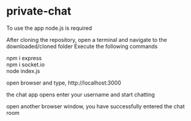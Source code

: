 # private-chat

To use the app
node.js is required

After cloning the repository, open a terminal and navigate to the downloaded/cloned folder
Execute the following commands

<div>npm i express</div>
<div>npm i socket.io</div>
<div>node index.js</div>



open browser and type,
http://localhost:3000

the chat app opens
enter your username and start chatting


open another browser window, you have successfully entered the chat room
